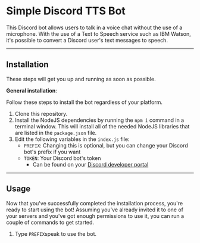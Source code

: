 # Simple Discord TTS Bot
This Discord bot allows users to talk in a voice chat without the use of a microphone. With the use of a Text to Speech service such as IBM Watson, it's possible to convert a Discord user's text messages to speech.

-----------
## **Installation**
These steps will get you up and running as soon as possible.

**General installation**:

Follow these steps to install the bot regardless of your platform.

1. Clone this repository.
2. Install the NodeJS dependencies by running the `npm i` command in a terminal window. This will install all of the needed NodeJS libraries that are listed in the `package.json` file.
3. Edit the following variables in the `index.js` file:
    - `PREFIX`: Changing this is optional, but you can change your Discord bot's prefix if you want
    - `TOKEN`: Your Discord bot's token
        - Can be found on your [Discord developer portal](https://discord.com/developers/applications)

-----------
## **Usage**
Now that you've successfully completed the installation process, you're ready to start using the bot! Assuming you've already invited it to one of your servers and you've got enough permissions to use it, you can run a couple of commands to get started.

1. Type `PREFIX`speak to use the bot.
